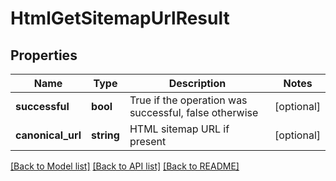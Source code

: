 # HtmlGetSitemapUrlResult

## Properties
Name | Type | Description | Notes
------------ | ------------- | ------------- | -------------
**successful** | **bool** | True if the operation was successful, false otherwise | [optional] 
**canonical_url** | **string** | HTML sitemap URL if present | [optional] 

[[Back to Model list]](../README.md#documentation-for-models) [[Back to API list]](../README.md#documentation-for-api-endpoints) [[Back to README]](../README.md)


